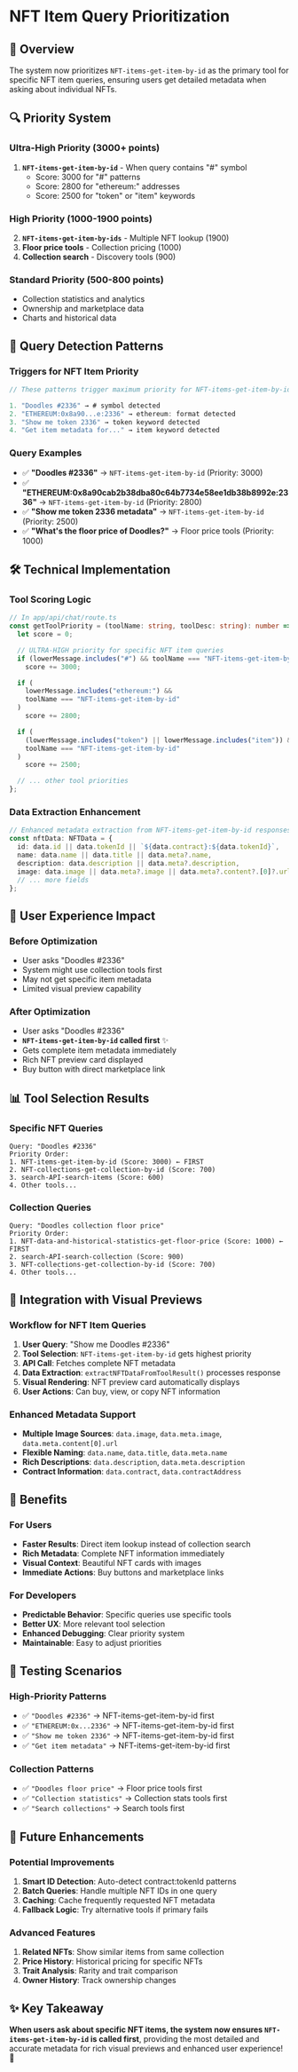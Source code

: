 # NFT Item Query Prioritization

## 🎯 Overview

The system now prioritizes `NFT-items-get-item-by-id` as the primary tool for specific NFT item queries, ensuring users get detailed metadata when asking about individual NFTs.

## 🔍 **Priority System**

### **Ultra-High Priority (3000+ points)**

1. **`NFT-items-get-item-by-id`** - When query contains "#" symbol
   - Score: 3000 for "#" patterns
   - Score: 2800 for "ethereum:" addresses
   - Score: 2500 for "token" or "item" keywords

### **High Priority (1000-1900 points)**

2. **`NFT-items-get-item-by-ids`** - Multiple NFT lookup (1900)
3. **Floor price tools** - Collection pricing (1000)
4. **Collection search** - Discovery tools (900)

### **Standard Priority (500-800 points)**

- Collection statistics and analytics
- Ownership and marketplace data
- Charts and historical data

## 🎯 **Query Detection Patterns**

### **Triggers for NFT Item Priority**

```typescript
// These patterns trigger maximum priority for NFT-items-get-item-by-id:

1. "Doodles #2336" → # symbol detected
2. "ETHEREUM:0x8a90...e:2336" → ethereum: format detected
3. "Show me token 2336" → token keyword detected
4. "Get item metadata for..." → item keyword detected
```

### **Query Examples**

- ✅ **"Doodles #2336"** → `NFT-items-get-item-by-id` (Priority: 3000)
- ✅ **"ETHEREUM:0x8a90cab2b38dba80c64b7734e58ee1db38b8992e:2336"** → `NFT-items-get-item-by-id` (Priority: 2800)
- ✅ **"Show me token 2336 metadata"** → `NFT-items-get-item-by-id` (Priority: 2500)
- ✅ **"What's the floor price of Doodles?"** → Floor price tools (Priority: 1000)

## 🛠️ **Technical Implementation**

### **Tool Scoring Logic**

```typescript
// In app/api/chat/route.ts
const getToolPriority = (toolName: string, toolDesc: string): number => {
  let score = 0;

  // ULTRA-HIGH priority for specific NFT item queries
  if (lowerMessage.includes("#") && toolName === "NFT-items-get-item-by-id")
    score += 3000;

  if (
    lowerMessage.includes("ethereum:") &&
    toolName === "NFT-items-get-item-by-id"
  )
    score += 2800;

  if (
    (lowerMessage.includes("token") || lowerMessage.includes("item")) &&
    toolName === "NFT-items-get-item-by-id"
  )
    score += 2500;

  // ... other tool priorities
};
```

### **Data Extraction Enhancement**

```typescript
// Enhanced metadata extraction from NFT-items-get-item-by-id responses
const nftData: NFTData = {
  id: data.id || data.tokenId || `${data.contract}:${data.tokenId}`,
  name: data.name || data.title || data.meta?.name,
  description: data.description || data.meta?.description,
  image: data.image || data.meta?.image || data.meta?.content?.[0]?.url,
  // ... more fields
};
```

## 🎨 **User Experience Impact**

### **Before Optimization**

- User asks "Doodles #2336"
- System might use collection tools first
- May not get specific item metadata
- Limited visual preview capability

### **After Optimization**

- User asks "Doodles #2336"
- **`NFT-items-get-item-by-id` called first** ✨
- Gets complete item metadata immediately
- Rich NFT preview card displayed
- Buy button with direct marketplace link

## 📊 **Tool Selection Results**

### **Specific NFT Queries**

```
Query: "Doodles #2336"
Priority Order:
1. NFT-items-get-item-by-id (Score: 3000) ← FIRST
2. NFT-collections-get-collection-by-id (Score: 700)
3. search-API-search-items (Score: 600)
4. Other tools...
```

### **Collection Queries**

```
Query: "Doodles collection floor price"
Priority Order:
1. NFT-data-and-historical-statistics-get-floor-price (Score: 1000) ← FIRST
2. search-API-search-collection (Score: 900)
3. NFT-collections-get-collection-by-id (Score: 700)
4. Other tools...
```

## 🔄 **Integration with Visual Previews**

### **Workflow for NFT Item Queries**

1. **User Query**: "Show me Doodles #2336"
2. **Tool Selection**: `NFT-items-get-item-by-id` gets highest priority
3. **API Call**: Fetches complete NFT metadata
4. **Data Extraction**: `extractNFTDataFromToolResult()` processes response
5. **Visual Rendering**: NFT preview card automatically displays
6. **User Actions**: Can buy, view, or copy NFT information

### **Enhanced Metadata Support**

- **Multiple Image Sources**: `data.image`, `data.meta.image`, `data.meta.content[0].url`
- **Flexible Naming**: `data.name`, `data.title`, `data.meta.name`
- **Rich Descriptions**: `data.description`, `data.meta.description`
- **Contract Information**: `data.contract`, `data.contractAddress`

## 🎯 **Benefits**

### **For Users**

- **Faster Results**: Direct item lookup instead of collection search
- **Rich Metadata**: Complete NFT information immediately
- **Visual Context**: Beautiful NFT cards with images
- **Immediate Actions**: Buy buttons and marketplace links

### **For Developers**

- **Predictable Behavior**: Specific queries use specific tools
- **Better UX**: More relevant tool selection
- **Enhanced Debugging**: Clear priority system
- **Maintainable**: Easy to adjust priorities

## 🧪 **Testing Scenarios**

### **High-Priority Patterns**

- ✅ `"Doodles #2336"` → NFT-items-get-item-by-id first
- ✅ `"ETHEREUM:0x...2336"` → NFT-items-get-item-by-id first
- ✅ `"Show me token 2336"` → NFT-items-get-item-by-id first
- ✅ `"Get item metadata"` → NFT-items-get-item-by-id first

### **Collection Patterns**

- ✅ `"Doodles floor price"` → Floor price tools first
- ✅ `"Collection statistics"` → Collection stats tools first
- ✅ `"Search collections"` → Search tools first

## 🚀 **Future Enhancements**

### **Potential Improvements**

1. **Smart ID Detection**: Auto-detect contract:tokenId patterns
2. **Batch Queries**: Handle multiple NFT IDs in one query
3. **Caching**: Cache frequently requested NFT metadata
4. **Fallback Logic**: Try alternative tools if primary fails

### **Advanced Features**

1. **Related NFTs**: Show similar items from same collection
2. **Price History**: Historical pricing for specific NFTs
3. **Trait Analysis**: Rarity and trait comparison
4. **Owner History**: Track ownership changes

## ✨ **Key Takeaway**

**When users ask about specific NFT items, the system now ensures `NFT-items-get-item-by-id` is called first**, providing the most detailed and accurate metadata for rich visual previews and enhanced user experience! 🎉
